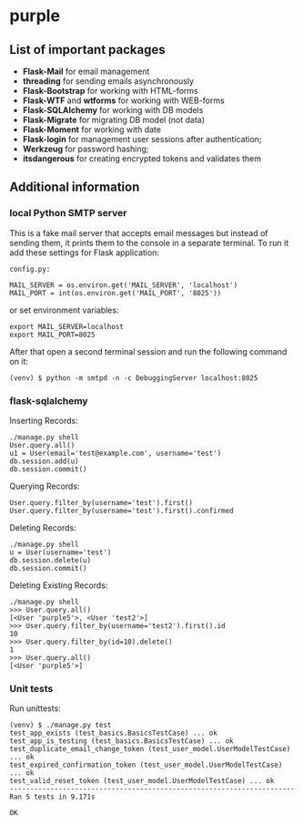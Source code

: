 # purple

## List of important packages

- __Flask-Mail__ for email management
- __threading__ for sending emails asynchronously   
- __Flask-Bootstrap__ for working with HTML-forms
- __Flask-WTF__ and __wtforms__ for working with WEB-forms
- __Flask-SQLAlchemy__ for working with DB models
- __Flask-Migrate__ for migrating DB model (not data)
- __Flask-Moment__ for working with date 
- __Flask-login__ for management user sessions after authentication;
- __Werkzeug__ for password hashing;
- __itsdangerous__ for creating encrypted tokens and validates them

## Additional information

### local Python SMTP server

This is a fake mail server that accepts email messages but instead of sending them, it prints them to the console in a separate terminal.
To run it add these settings for Flask application:
```
config.py:

MAIL_SERVER = os.environ.get('MAIL_SERVER', 'localhost')
MAIL_PORT = int(os.environ.get('MAIL_PORT', '8025'))
```

or set environment variables:
```
export MAIL_SERVER=localhost
export MAIL_PORT=8025
```

After that open a second terminal session and run the following command on it:

```(venv) $ python -m smtpd -n -c DebuggingServer localhost:8025```

### flask-sqlalchemy
Inserting Records:
```
./manage.py shell
User.query.all()
u1 = User(email='test@example.com', username='test')
db.session.add(u)
db.session.commit()
```

Querying Records:
```
User.query.filter_by(username='test').first()
User.query.filter_by(username='test').first().confirmed
```

Deleting Records:
```
./manage.py shell
u = User(username='test')
db.session.delete(u)
db.session.commit()
```

Deleting Existing Records:
```
./manage.py shell
>>> User.query.all()
[<User 'purple5'>, <User 'test2'>]
>>> User.query.filter_by(username='test2').first().id
10
>>> User.query.filter_by(id=10).delete()
1
>>> User.query.all()
[<User 'purple5'>]
```

### Unit tests
Run unittests:
```
(venv) $ ./manage.py test
test_app_exists (test_basics.BasicsTestCase) ... ok
test_app_is_testing (test_basics.BasicsTestCase) ... ok
test_duplicate_email_change_token (test_user_model.UserModelTestCase) ... ok
test_expired_confirmation_token (test_user_model.UserModelTestCase) ... ok
test_valid_reset_token (test_user_model.UserModelTestCase) ... ok
----------------------------------------------------------------------
Ran 5 tests in 9.171s

OK

```
